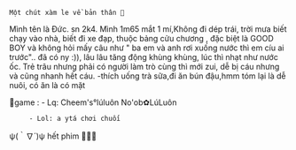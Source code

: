            
    Một chút xàm le về bản thân 🤫
Mình tên là Đức. sn 2k4. Mình 1m65 mắt 1 mí,Không đi dép trái, trời mưa biết chạy vào nhà, biết đi xe đạp, thuộc bảng cửu chương , đặc biệt là GOOD BOY và không hỏi mấy câu như " ba em và anh rơi xuống nước thì em cíu ai trước".. đã có ny :)), lâu lâu tăng động khùng khùng, lúc thì nhạt như nước ốc. Trẻ trâu nhưng phải có người làm trò cùng thì mới zui, dễ bị cáu nhưng và cũng nhanh hết cáu. 
-thích uống trà sữa,đi ăn bún đậu,hmm tóm lại là dễ nuôi, có ăn là có mặt

📍game : - Lq: Cheem's°lúluôn 
               No'ob✿LúLuôn 

         - Lol: a ytá chơi chuối

  ψ(｀∇´)ψ hết phim 🌚🌚🌚
